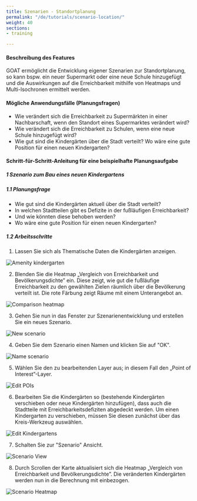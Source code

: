 ```yaml
---
title: Szenarien - Standortplanung
permalink: "/de/tutorials/scenario-location/"
weight: 40
sections:
- training

---
```

#### Beschreibung des Features

GOAT ermöglicht die Entwicklung eigener Szenarien zur Standortplanung, so kann bspw. ein neuer Supermarkt oder eine neue Schule hinzugefügt und die Auswirkungen auf die Erreichbarkeit mithilfe von Heatmaps und Multi-Isochronen ermittelt werden.

#### Mögliche Anwendungsfälle (Planungsfragen)

* Wie verändert sich die Erreichbarkeit zu Supermärkten in einer Nachbarschaft, wenn den Standort eines Supermarktes verändert wird?
* Wie verändert sich die Erreichbarkeit zu Schulen, wenn eine neue Schule hinzugefügt wird?
* Wie gut sind die Kindergärten über die Stadt verteilt? Wo wäre eine gute Position für einen neuen Kindergarten?

#### Schritt-für-Schritt-Anleitung für eine beispielhafte Planungsaufgabe

##### 1 Szenario zum Bau eines neuen Kindergartens

##### 1.1 Planungsfrage

* Wie gut sind die Kindergärten aktuell über die Stadt verteilt?
* In welchen Stadtteilen gibt es Defizite in der fußläufigen Erreichbarkeit?
* Und wie könnten diese behoben werden?
* Wo wäre eine gute Position für einen neuen Kindergarten?

##### 1.2 Arbeitsschritte

1. Lassen Sie sich als Thematische Daten die Kindergärten anzeigen.

<img src="/images/training_materials/Scenario_POIs/kindergarten.webp" alt="Amenity kindergarten" style="max-height:200px;"/>

2. Blenden Sie die Heatmap „Vergleich von Erreichbarkeit und Bevölkerungsdichte” ein. Diese zeigt, wie gut die fußläufige Erreichbarkeit zu den gewählten Zielen räumlich über die Bevölkerung verteilt ist. Die rote Färbung zeigt Räume mit einem Unterangebot an.

![Comparison heatmap](/images/training_materials/Scenario_POIs/walkability_popoulation_index.webp)

3. Gehen Sie nun in das Fenster zur Szenarienentwicklung und erstellen Sie ein neues Szenario.

<img src="/images/training_materials/Scenario_POIs/create_scenario.webp"  alt="New scenario" style="max-height:150px;"/>

4. Geben Sie dem Szenario einen Namen und klicken Sie auf "OK".

<img src="/images/training_materials/Scenario_POIs/name_scenario.webp" alt="Name scenario" style="max-height:200px;"/>

5. Wählen Sie den zu bearbeitenden Layer aus; in diesem Fall den „Point of Interest”-Layer.

<img src="/images/training_materials/Scenario_POIs/PointofInterest.webp" alt="Edit POIs" style="max-height:200px;"/>

6. Bearbeiten Sie die Kindergärten so (bestehende Kindergärten verschieben oder neue Kindergärten hinzufügen), dass auch die Stadtteile mit Erreichbarkeitsdefiziten abgedeckt werden. Um einen Kindergarten zu verschieben, müssen Sie diesen zunächst über das Kreis-Werkzeug auswählen.

<img src="/images/training_materials/Scenario_POIs/circle_tool.webp" alt="Edit Kindergartens" style="max-height:270px;"/>

7. Schalten Sie zur "Szenario" Ansicht.

<img src="/images/training_materials/Scenario_POIs/scenario_heatmap.webp" alt="Scenario View" style="max-height:250px;"/>

8. Durch Scrollen der Karte aktualisiert sich die Heatmap „Vergleich von Erreichbarkeit und Bevölkerungsdichte”. Die veränderten Kindergärten werden nun in die Berechnung mit einbezogen.

![Scenario Heatmap](/images/training_materials/Scenario_POIs/new_kindergarden.webp)